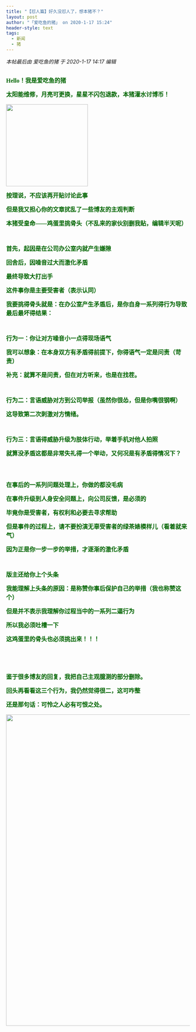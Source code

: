 ```yaml
---
title: "【怼人篇】好久没怼人了，想本猪不？"
layout: post
author: "「爱吃鱼的猪」 on 2020-1-17 15:24"
header-style: text
tags:
  - 新闻
  - 猪
---
```


<head></head>
<body>
 <i class="pstatus"> 本帖最后由 爱吃鱼的猪 于 2020-1-17 14:17 编辑 </i>
 <br> 
 <br> 
 <div align="center"> 
  <p style="line-height:24px;text-indent:nullem;text-align:left"><font face="Tahoma"><font size="3"><font color="#006400"><strong>Hello！我是爱吃鱼的猪</strong></font></font></font></p> 
  <p style="line-height:24px;text-indent:nullem;text-align:left"><font face="Tahoma"><font size="3"><font color="#006400"><strong>太阳能维修，月亮可更换，星星不闪包退款，本猪灌水讨博币！</strong></font></font></font></p> 
  <p style="line-height:24px;text-indent:nullem;text-align:left"><font face="Tahoma"><font size="3"><font color="#006400"><strong> 
       <ignore_js_op> 
        <img aid="1327691" src="https://bbs.boniu123.cc/data/attachment/forum/202001/16/160428c4zdneybfbddg3jn.gif" zoomfile="data/attachment/forum/202001/16/160428c4zdneybfbddg3jn.gif" file="data/attachment/forum/202001/16/160428c4zdneybfbddg3jn.gif" width="224" inpost="1"> 
       </ignore_js_op></strong></font></font></font></p> 
  <div class="tip tip_4 aimg_tip" id="aimg_1327691_menu" style="position: absolute; display: none" disautofocus="true"> 
   <font face="Tahoma"><font size="3"><font color="#006400"><strong> 
       <div class="xs0"> 
        <p><strong>212414x5k16dq4mmykzs12.gif</strong> <em class="xg1">(213.64 KB, 下载次数: 0)</em></p> 
        <p> <a href="forum.php?mod=attachment&amp;aid=MTMyNzY5MXxmNGY5ODA0NnwxNTc5MjgyNjEwfDB8NTUyNTcz&amp;nothumb=yes" target="_blank">下载附件</a> &nbsp;<a href="javascript:;" onclick="showWindow(this.id, this.getAttribute('url'), 'get', 0);" id="savephoto_1327691" url="home.php?mod=spacecp&amp;ac=album&amp;op=saveforumphoto&amp;aid=1327691&amp;handlekey=savephoto_1327691">保存到相册</a> </p> 
        <p class="xg1 y"><span title="2020-1-16 16:04">前天&nbsp;16:04</span> 上传</p> 
       </div> 
       <div class="tip_horn"></div> </strong></font></font></font> 
  </div> 
  <font face="Tahoma"><font size="3"><font color="#006400"><strong> </strong></font></font></font> 
  <p></p> 
  <p style="line-height:24px;text-indent:nullem;text-align:left"><font face="Tahoma"><font size="3"><font color="#006400"><strong>按理说，不应该再开贴讨论此事</strong></font></font></font></p> 
  <p style="line-height:24px;text-indent:nullem;text-align:left"><font face="Tahoma"><font size="3"><font color="#006400"><strong>但是我又担心你的文章扰乱了一些博友的主观判断</strong></font></font></font></p> 
  <p style="line-height:24px;text-indent:nullem;text-align:left"><font face="Tahoma"><font size="3"><font color="#006400"><strong>本猪受皇命——鸡蛋里挑骨头（不乱来的家伙别删我贴，编辑半天呢）</strong></font></font></font></p> 
  <br> 
  <p style="line-height:24px;text-indent:nullem;text-align:left"><font face="Tahoma"><font size="3"><font color="#006400"><strong>首先，起因是在公司办公室内就产生嫌隙</strong></font></font></font></p> 
  <p style="line-height:24px;text-indent:nullem;text-align:left"><font face="Tahoma"><font size="3"><font color="#006400"><strong>回舍后，因噪音过大而激化矛盾</strong></font></font></font></p> 
  <p style="line-height:24px;text-indent:nullem;text-align:left"><font face="Tahoma"><font size="3"><font color="#006400"><strong>最终导致大打出手</strong></font></font></font></p> 
  <p style="line-height:24px;text-indent:nullem;text-align:left"><font face="Tahoma"><font size="3"><font color="#006400"><strong>这件事你是主要受害者（表示认同）</strong></font></font></font></p> 
  <p style="line-height:24px;text-indent:nullem;text-align:left"><font face="Tahoma"><font size="3"><font color="#006400"><strong>我要挑得骨头就是：在办公室产生矛盾后，是你自身一系列得行为导致最后最坏得结果：</strong></font></font></font></p> 
  <br> 
  <p style="line-height:24px;text-indent:nullem;text-align:left"><font face="Tahoma"><font size="3"><font color="#006400"><strong>行为一：你让对方噪音小一点得现场语气</strong></font></font></font></p> 
  <p style="line-height:24px;text-indent:nullem;text-align:left"><font face="Tahoma"><font size="3"><font color="#006400"><strong>我可以想象：在本身双方有矛盾得前提下，你得语气一定是问责（苛责）</strong></font></font></font></p> 
  <p style="line-height:24px;text-indent:nullem;text-align:left"><font face="Tahoma"><font size="3"><font color="#006400"><strong>补充：就算不是问责，但在对方听来，也是在找茬。</strong></font></font></font></p> 
  <br> 
  <p style="line-height:24px;text-indent:nullem;text-align:left"><font face="Tahoma"><font size="3"><font color="#006400"><strong>行为二：言语威胁对方到公司举报（虽然你很怂，但是你嘴很钢啊）</strong></font></font></font></p> 
  <p style="line-height:24px;text-indent:nullem;text-align:left"><font face="Tahoma"><font size="3"><font color="#006400"><strong>这导致第二次刺激对方情绪。</strong></font></font></font></p> 
  <br> 
  <p style="line-height:24px;text-indent:nullem;text-align:left"><font face="Tahoma"><font size="3"><font color="#006400"><strong>行为三：言语得威胁升级为肢体行动，举着手机对他人拍照</strong></font></font></font></p> 
  <p style="line-height:24px;text-indent:nullem;text-align:left"><font face="Tahoma"><font size="3"><font color="#006400"><strong>就算没矛盾这都是非常失礼得一个举动，又何况是有矛盾得情况下？</strong></font></font></font></p> 
  <br> 
  <br> 
  <p style="line-height:24px;text-indent:nullem;text-align:left"><font face="Tahoma"><font size="3"><font color="#006400"><strong>在事后的一系列问题处理上，你做的都没毛病</strong></font></font></font></p> 
  <p style="line-height:24px;text-indent:nullem;text-align:left"><font face="Tahoma"><font size="3"><font color="#006400"><strong>在事件升级到人身安全问题上，向公司反馈，是必须的</strong></font></font></font></p> 
  <p style="line-height:24px;text-indent:nullem;text-align:left"><font face="Tahoma"><font size="3"><font color="#006400"><strong>毕竟你是受害者，有权利和必要去寻求帮助</strong></font></font></font></p> 
  <p style="line-height:24px;text-indent:nullem;text-align:left"><font face="Tahoma"><font size="3"><font color="#006400"><strong>但是事件的过程上，请不要扮演无辜受害者的绿茶婊模样儿（看着就来气）</strong></font></font></font></p> 
  <p style="line-height:24px;text-indent:nullem;text-align:left"><font face="Tahoma"><font size="3"><font color="#006400"><strong>因为正是你一步一步的举措，才逐渐的激化矛盾</strong></font></font></font></p> 
  <br> 
  <p style="line-height:24px;text-indent:nullem;text-align:left"><font face="Tahoma"><font size="3"><font color="#006400"><strong>版主还给你上个头条</strong></font></font></font></p> 
  <p style="line-height:24px;text-indent:nullem;text-align:left"><font face="Tahoma"><font size="3"><font color="#006400"><strong>我能理解上头条的原因：是称赞你事后保护自己的举措（我也称赞这个）</strong></font></font></font></p> 
  <p style="line-height:24px;text-indent:nullem;text-align:left"><font face="Tahoma"><font size="3"><font color="#006400"><strong>但是并不表示我理解你过程当中的一系列二逼行为</strong></font></font></font></p> 
  <p style="line-height:24px;text-indent:nullem;text-align:left"><font face="Tahoma"><font size="3"><font color="#006400"><strong>所以我必须吐槽一下</strong></font></font></font></p> 
  <p style="line-height:24px;text-indent:nullem;text-align:left"><font face="Tahoma"><font size="3"><font color="#006400"><strong>这鸡蛋里的骨头也必须挑出来！！！</strong></font></font></font></p> 
  <br> 
  <br> 
  <br> 
  <p style="line-height:24px;text-indent:nullem;text-align:left"><font face="Tahoma"><font size="3"><font color="#006400"><strong>鉴于很多博友的回复，我把自己主观臆测的部分删除。</strong></font></font></font></p> 
  <p style="line-height:24px;text-indent:nullem;text-align:left"><font face="Tahoma"><font size="3"><font color="#006400"><strong>回头再看看这三个行为，我仍然觉得很二，这可咋整</strong></font></font></font></p> 
  <p style="line-height:24px;text-indent:nullem;text-align:left"><font face="Tahoma"><font size="3"><font color="#006400"><strong>还是那句话：可怜之人必有可恨之处。</strong></font></font></font></p> 
  <p style="line-height:24px;text-indent:nullem;text-align:left"><font face="Tahoma"><font size="3"><font color="#006400"><strong> 
       <ignore_js_op> 
        <img aid="1327709" src="https://bbs.boniu123.cc/data/attachment/forum/202001/16/164807sjywmb4ma4j8ua6p.gif" zoomfile="data/attachment/forum/202001/16/164807sjywmb4ma4j8ua6p.gif" file="data/attachment/forum/202001/16/164807sjywmb4ma4j8ua6p.gif" width="850" inpost="1"> 
       </ignore_js_op></strong></font></font></font></p> 
  <div class="tip tip_4 aimg_tip" id="aimg_1327709_menu" style="position: absolute; display: none" disautofocus="true"> 
   <font face="Tahoma"><font size="3"><font color="#006400"><strong> 
       <div class="xs0"> 
        <p><strong>212414u15jzdjqyxa2pjsa.gif</strong> <em class="xg1">(360.21 KB, 下载次数: 0)</em></p> 
        <p> <a href="forum.php?mod=attachment&amp;aid=MTMyNzcwOXxiMjViY2FmNXwxNTc5MjgyNjEwfDB8NTUyNTcz&amp;nothumb=yes" target="_blank">下载附件</a> &nbsp;<a href="javascript:;" onclick="showWindow(this.id, this.getAttribute('url'), 'get', 0);" id="savephoto_1327709" url="home.php?mod=spacecp&amp;ac=album&amp;op=saveforumphoto&amp;aid=1327709&amp;handlekey=savephoto_1327709">保存到相册</a> </p> 
        <p class="xg1 y"><span title="2020-1-16 16:48">前天&nbsp;16:48</span> 上传</p> 
       </div> 
       <div class="tip_horn"></div> </strong></font></font></font> 
  </div> 
  <font face="Tahoma"><font size="3"><font color="#006400"><strong> </strong></font></font></font> 
  <p></p> 
  <br> 
  <br> 
  <br> 
  <br> 
  <br> 
  <br> 
  <br> 
  <br> 
 </div>
 <br> 
 <br>
</body>


